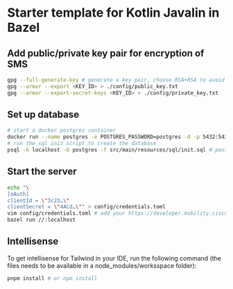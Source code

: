 # Starter template for Kotlin Javalin in Bazel

## Add public/private key pair for encryption of SMS

```bash
gpg --full-generate-key # generate a key pair, choose RSA+RSA to avoid pgp decryption issues
gpg --armor --export <KEY_ID> > ./config/public_key.txt
gpg --armor --export-secret-keys <KEY_ID> > ./config/private_key.txt
```

## Set up database

```bash
# start a docker postgres container
docker run --name postgres -e POSTGRES_PASSWORD=postgres -d -p 5432:5432 postgres
# run the sql init script to create the database
psql -h localhost -U postgres -f src/main/resources/sql/init.sql # password is 'postgres' for user postgres, 'password' for brevphoenix
```

## Start the server

```bash
echo "\
[oAuth]
clientId = \"3c23…\"
clientSecret = \"4ACd…\"" > config/credentials.toml
vim config/credentials.toml # add your https://developer.mobility.cisco.com/ OAuth credentials here
bazel run //:localhost
```

## Intellisense

To get intellisense for Tailwind in your IDE, run the following command (the files needs to be available in a
node_modules/worksspace folder):

```bash
pnpm install # or npm install
```
